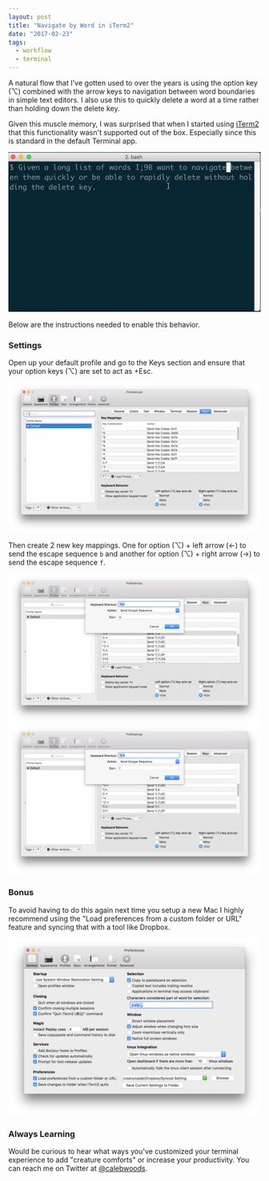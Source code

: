 ```yaml
---
layout: post
title: "Navigate by Word in iTerm2"
date: "2017-02-23"
tags:
  - workflow
  - terminal
---
```


A natural flow that I've gotten used to over the years is using the option key (&#8997;) combined with the arrow keys to navigation between word boundaries in simple text editors.  I also use this to quickly delete a word at a time rather than holding down the delete key.

Given this muscle memory, I was surprised that when I started using [iTerm2](https://www.iterm2.com/) that this functionality wasn't supported out of the box.  Especially since this is standard in the default Terminal app.

![Navigate by word example](/images/iterm2/navigate_by_word_example.gif)

Below are the instructions needed to enable this behavior.

### Settings

Open up your default profile and go to the Keys section and ensure that your option keys (&#8997;) are set to act as +Esc.

![Keys Profile section](/images/iterm2/keys_section.png)

Then create 2 new key mappings.  One for option (&#8997;) + left arrow (&larr;) to send the escape sequence `b` and another for option (&#8997;) + right arrow (&rarr;) to send the escape sequence `f`.

![Back Escape Sequence Example](/images/iterm2/back_sequence.png)
![Forward Escape Sequence Example](/images/iterm2/forward_sequence.png)

### Bonus

To avoid having to do this again next time you setup a new Mac I highly recommend using the "Load preferences from a custom folder or URL" feature and syncing that with a tool like Dropbox.


![Dropbox Sync Settings](/images/iterm2/sync_settings.png)

### Always Learning

Would be curious to hear what ways you've customized your terminal experience to add "creature comforts" or increase your productivity.  You can reach me on Twitter at [@calebwoods](https://twitter.com/calebwoods).
